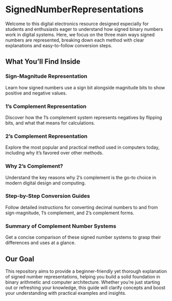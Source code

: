 # SignedNumberRepresentations

Welcome to this digital electronics resource designed especially for students and enthusiasts eager to understand how signed binary numbers work in digital systems. Here, we focus on the three main ways signed numbers are represented, breaking down each method with clear explanations and easy-to-follow conversion steps.

## What You’ll Find Inside

### Sign-Magnitude Representation
Learn how signed numbers use a sign bit alongside magnitude bits to show positive and negative values.

### 1’s Complement Representation
Discover how the 1’s complement system represents negatives by flipping bits, and what that means for calculations.

### 2’s Complement Representation
Explore the most popular and practical method used in computers today, including why it’s favored over other methods.

### Why 2’s Complement?
Understand the key reasons why 2’s complement is the go-to choice in modern digital design and computing.

### Step-by-Step Conversion Guides
Follow detailed instructions for converting decimal numbers to and from sign-magnitude, 1’s complement, and 2’s complement forms.

### Summary of Complement Number Systems
Get a concise comparison of these signed number systems to grasp their differences and uses at a glance.

## Our Goal
This repository aims to provide a beginner-friendly yet thorough explanation of signed number representations, helping you build a solid foundation in binary arithmetic and computer architecture. Whether you’re just starting out or refreshing your knowledge, this guide will clarify concepts and boost your understanding with practical examples and insights.


